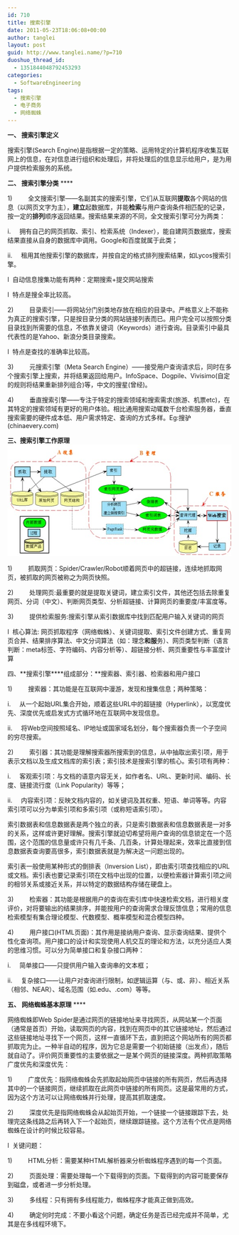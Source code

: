 ```yaml
---
id: 710
title: 搜索引擎
date: 2011-05-23T18:06:08+00:00
author: tanglei
layout: post
guid: http://www.tanglei.name/?p=710
duoshuo_thread_id:
  - 1351844048792453293
categories:
  - SoftwareEngineering
tags:
  - 搜索引擎
  - 电子商务
  - 网络蜘蛛
---
```

**一、 搜索引擎定义**
  
搜索引擎(Search Engine)是指根据一定的策略、运用特定的计算机程序收集互联网上的信息，在对信息进行组织和处理后，并将处理后的信息显示给用户，是为用户提供检索服务的系统。
  
**二、 **搜索引擎******分类** ****
  
1)         全文搜索引擎——名副其实的搜索引擎，它们从互联网**提取**各个网站的信息（以网页文字为主），**建立**起数据库，并能**检索**与用户查询条件相匹配的记录，按一定的**排列**顺序返回结果。搜索结果来源的不同，全文搜索引擎可分为两类：
  
i.     拥有自己的网页抓取、索引、检索系统（Indexer），能自建网页数据库，搜索结果直接从自身的数据库中调用。Google和百度就属于此类；
  
ii.     租用其他搜索引擎的数据库，并按自定的格式排列搜索结果，如Lycos搜索引擎。
  
l  自动信息搜集功能有两种：定期搜索+提交网站搜索
  
l  特点是搜全率比较高。
  
2)         目录索引——将网站分门别类地存放在相应的目录中。严格意义上不能称为真正的搜索引擎，只是按目录分类的网站链接列表而已。用户完全可以按照分类目录找到所需要的信息，不依靠关键词（Keywords）进行查询。目录索引中最具代表性的是Yahoo、新浪分类目录搜索。
  
l  特点是查找的准确率比较高。

3)         元搜索引擎（Meta Search Engine）——接受用户查询请求后，同时在多个搜索引擎上搜索，并将结果返回给用户。InfoSpace、Dogpile、Vivisimo(自定的规则将结果重新排列组合)等，中文的搜星(曾经)。

4)         垂直搜索引擎——专注于特定的搜索领域和搜索需求(旅游、机票etc)，在其特定的搜索领域有更好的用户体验。相比通用搜索动辄数千台检索服务器，垂直搜索需要的硬件成本低、用户需求特定、查询的方式多样。Eg:搜驴(chinaevery.com)

**三、**搜索引擎******工作原理** **[<img class="aligncenter size-full wp-image-711" title="search-engine" src="/wp-content/uploads/2011/05/search-engine.jpg" alt="搜索引擎" width="552" height="250" />](/wp-content/uploads/2011/05/search-engine.jpg)**
  
1)         抓取网页：Spider/Crawler/Robot顺着网页中的超链接，连续地抓取网页，被抓取的网页被称之为网页快照。
  
2)         处理网页:最重要的就是提取关键词，建立索引文件，其他还包括去除重复网页、分词（中文）、判断网页类型、分析超链接、计算网页的重要度/丰富度等。
  
3)         提供检索服务:搜索引擎从索引数据库中找到匹配用户输入关键词的网页

l  核心算法: 网页抓取程序（网络蜘蛛）、关键词提取、索引文件创建方式、重复网页合并、结果排序算法、中文分词算法（如：理念**和服**务）、网页类型判断（语言判断：meta标签、字符编码、内容分析等）、超链接分析、网页重要性与丰富度计算

四、**搜索引擎****组成部分：**搜索器、索引器、检索器和用户接口
  
1)         搜索器：其功能是在互联网中漫游，发现和搜集信息；两种策略：
  
i.     从一个起始URL集合开始，顺着这些URL中的超链接（Hyperlink），以宽度优先、深度优先或启发式方式循环地在互联网中发现信息。
  
ii.     将Web空间按照域名、IP地址或国家域名划分，每个搜索器负责一个子空间的穷尽搜索。

2)         索引器：其功能是理解搜索器所搜索到的信息，从中抽取出索引项，用于表示文档以及生成文档库的索引表；索引技术是搜索引擎的核心。索引项有两种：
  
i.     客观索引项：与文档的语意内容无关，如作者名、URL、更新时间、编码、长度、链接流行度（Link Popularity）等等；
  
ii.     内容索引项：反映文档内容的，如关键词及其权重、短语、单词等等。内容索引项可以分为单索引项和多索引项（或称短语索引项）。

索引数据表和信息数据表是两个独立的表，只是索引数据表和信息数据表是一对多的关系，这样或许更好理解。搜索引擎就迫切希望将用户查询的信息锁定在一个范围，这个范围的信息量或许只有几千条、几百条，计算处理起来，效率比直接到信息数据表查询要高很多，索引数据表就是为解决这一问题出现的。
  
索引表一般使用某种形式的倒排表（Inversion List），即由索引项查找相应的URL或文档。索引表也要记录索引项在文档中出现的位置，以便检索器计算索引项之间的相邻关系或接近关系，并以特定的数据结构存储在硬盘上。

3)         检索器：其功能是根据用户的查询在索引库中快速检索文档，进行相关度评价，对将要输出的结果排序，并能按用户的查询需求合理反馈信息；常用的信息检索模型有集合理论模型、代数模型、概率模型和混合模型四种。

4)         用户接口(HTML页面)：其作用是接纳用户查询、显示查询结果、提供个性化查询项。用户接口的设计和实现使用人机交互的理论和方法，以充分适应人类的思维习惯。可以分为简单接口和复杂接口两种：
  
i.     简单接口——只提供用户输入查询串的文本框；
  
ii.     复杂接口——让用户对查询进行限制，如逻辑运算（与、或、非）、相近关系（相邻、NEAR）、域名范围（如.edu、.com）等等。

**五、** **网络蜘蛛基本原理** ****
  
网络蜘蛛即Web Spider是通过网页的链接地址来寻找网页，从网站某一个页面（通常是首页）开始，读取网页的内容，找到在网页中的其它链接地址，然后通过这些链接地址寻找下一个网页，这样一直循环下去，直到把这个网站所有的网页都抓取完为止。一种半自动的程序，因为它总是需要一个初始链接（出发点），随后就自动了。评价网页重要性的主要依据之一是某个网页的链接深度。两种抓取策略广度优先和深度优先：
  
1)         广度优先：指网络蜘蛛会先抓取起始网页中链接的所有网页，然后再选择其中的一个链接网页，继续抓取在此网页中链接的所有网页。这是最常用的方式，因为这个方法可以让网络蜘蛛并行处理，提高其抓取速度。
  
2)         深度优先是指网络蜘蛛会从起始页开始，一个链接一个链接跟踪下去，处理完这条线路之后再转入下一个起始页，继续跟踪链接。这个方法有个优点是网络蜘蛛在设计的时候比较容易。
  
l  关键问题：
  
1)         HTML分析：需要某种HTML解析器来分析蜘蛛程序遇到的每一个页面。
  
2)         页面处理：需要处理每一个下载得到的页面。下载得到的内容可能要保存到磁盘，或者进一步分析处理。
  
3)         多线程：只有拥有多线程能力，蜘蛛程序才能真正做到高效。
  
4)         确定何时完成：不要小看这个问题，确定任务是否已经完成并不简单，尤其是在多线程环境下。
